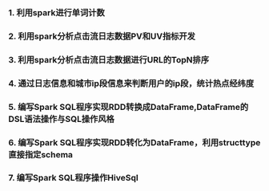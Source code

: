 ### 1. 利用spark进行单词计数
### 2. 利用spark分析点击流日志数据PV和UV指标开发
### 3. 利用spark分析点击流日志数据进行URL的TopN排序
### 4. 通过日志信息和城市ip段信息来判断用户的ip段，统计热点经纬度
### 5. 编写Spark SQL程序实现RDD转换成DataFrame,DataFrame的DSL语法操作与SQL操作风格
### 6. 编写Spark SQL程序实现RDD转化为DataFrame，利用structtype直接指定schema
### 7. 编写Spark SQL程序操作HiveSql